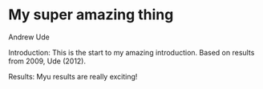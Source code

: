 # My super amazing thing

Andrew Ude


Introduction: This is the start to my amazing introduction. 
Based on results from 2009, Ude (2012).


Results: Myu results are really exciting!
